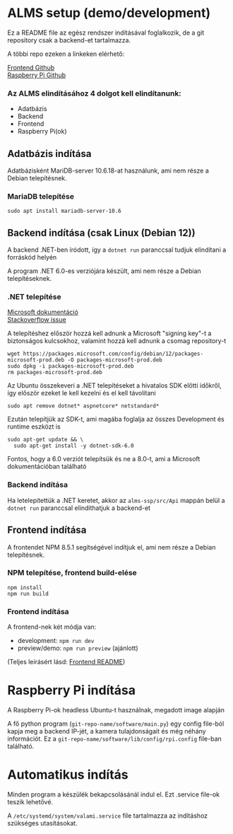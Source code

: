 # ALMS setup (demo/development)

Ez a README file az egész rendszer indításával foglalkozik, de a git repository csak a backend-et tartalmazza.

A többi repo ezeken a linkeken elérhető:

[Frontend Github](https://github.com/Kalamansanai/alms-client)<br>
[Raspberry Pi Github](https://github.com/Kalamansanai/plm-rpi)

### Az ALMS elindításához 4 dolgot kell elindítanunk:
- Adatbázis
- Backend
- Frontend
- Raspberry Pi(ok)

## Adatbázis indítása
Adatbázisként MariDB-server 10.6.18-at használunk, ami nem része a Debian telepítésnek.

### MariaDB telepítése
```
sudo apt install mariadb-server-10.6
```

## Backend indítása (csak Linux (Debian 12))
A backend .NET-ben íródott, így a `dotnet run` paranccsal tudjuk elindítani a forráskód helyén

A program .NET 6.0-es verziójára készült, ami nem része a Debian telepítéseknek.

### .NET telepítése

[Microsoft dokumentáció](https://learn.microsoft.com/en-us/dotnet/core/install/linux-debian)<br>
[Stackoverflow issue](https://stackoverflow.com/questions/73753672/a-fatal-error-occurred-the-folder-usr-share-dotnet-host-fxr-does-not-exist)

A telepítéshez először hozzá kell adnunk a Microsoft "signing key"-t a biztonságos kulcsokhoz, valamint hozzá kell adnunk a csomag repository-t

```
wget https://packages.microsoft.com/config/debian/12/packages-microsoft-prod.deb -O packages-microsoft-prod.deb
sudo dpkg -i packages-microsoft-prod.deb
rm packages-microsoft-prod.deb
```

Az Ubuntu összekeveri a .NET telepítéseket a hivatalos SDK előtti időkről, így először ezeket le kell kezelni és el kell távolítani

```
sudo apt remove dotnet* aspnetcore* netstandard*
```

Ezután telepítjük az SDK-t, ami magába foglalja az összes Development és runtime eszközt is
```
sudo apt-get update && \
  sudo apt-get install -y dotnet-sdk-6.0
```
Fontos, hogy a 6.0 verziót telepítsük és ne a 8.0-t, ami a Microsoft dokumentációban található

### Backend indítása
Ha letelepítettük a .NET keretet, akkor az `alms-ssp/src/Api` mappán belül a `dotnet run` paranccsal elindíthatjuk a backend-et

## Frontend indítása

A frontendet NPM 8.5.1 segítségével indítjuk el, ami nem része a Debian telepítésnek.


### NPM telepítése, frontend build-elése

```
npm install
npm run build
```

### Frontend indítása
A frontend-nek két módja van:
- development: `npm run dev`
- preview/demo: `npm run preview` (ajánlott)

(Teljes leírásért lásd: [Frontend README](https://github.com/Kalamansanai/alms-client/blob/master/readme.md))

# Raspberry Pi indítása

A Raspberry Pi-ok headless Ubuntu-t használnak, megadott image alapján

A fő python program (`git-repo-name/software/main.py`) egy config file-ból kapja meg a backend IP-jét, a kamera tulajdonságait és még néhány információt. Ez a `git-repo-name/software/lib/config/rpi.config` file-ban található.

# Automatikus indítás
Minden program a készülék bekapcsolásánál indul el. Ezt .service file-ok teszik lehetővé.

A `/etc/systemd/system/valami.service` file tartalmazza az indításhoz szükséges utasításokat.